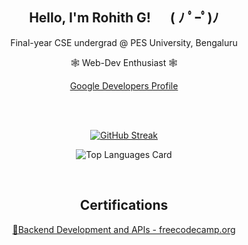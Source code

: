 <section>
	<h1 align="center">Hello, I'm Rohith G! &emsp; ( ﾉ ﾟｰﾟ)ﾉ </h1>
	<p align="center" margin-bottom="0"> Final-year CSE undergrad @ PES University, Bengaluru </p>
	<p align="center" margin-top="0"> 🕸️ Web-Dev Enthusiast 🕸️</p>
	<p align="center" margin-top="0"> <a href="https://g.dev/grohith">Google Developers Profile</a></p>
</section>

<br>
<br>

<!--<div align="center">

![Github stats](https://github-readme-stats.vercel.app/api?username=Rohith-G1024&theme=dark&hide_border=true) 

</div>
-->
<div align="center">

[![GitHub Streak](https://github-readme-streak-stats.herokuapp.com?user=Rohith-G1024&theme=dark&hide_border=true)](https://git.io/streak-stats) </div>

<div align="center">
	
  ![Top Languages Card](https://github-readme-stats.vercel.app/api/top-langs/?username=Rohith-G1024&layout=compact&theme=dark&hide_border=true)
	
</div>

<br>
<h2 align="center"> Certifications </h2>
<p align="center">
<a href="https://www.freecodecamp.org/certification/grohith/back-end-development-and-apis">🔗Backend Development and APIs - freecodecamp.org</a>
</p>

<!--
**Rohith-G1024/Rohith-G1024** is a ✨ _special_ ✨ repository because its `README.md` (this file) appears on your GitHub profile.

Here are some ideas to get you started:

- 🔭 I’m currently working on ...
- 🌱 I’m currently learning ...
- 👯 I’m looking to collaborate on ...
- 🤔 I’m looking for help with ...
- 💬 Ask me about ...
- 📫 How to reach me: ...
- 😄 Pronouns: ...
- ⚡ Fun fact: ...
-->
